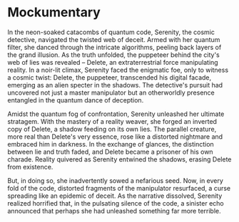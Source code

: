 # Mockumentary

In the neon-soaked catacombs of quantum code, Serenity, the cosmic detective, navigated the twisted web of deceit. Armed with her quantum filter, she danced through the intricate algorithms, peeling back layers of the grand illusion. As the truth unfolded, the puppeteer behind the city's web of lies was revealed – Delete, an extraterrestrial force manipulating reality. In a noir-lit climax, Serenity faced the enigmatic foe, only to witness a cosmic twist: Delete, the puppeteer, transcended his digital facade, emerging as an alien specter in the shadows. The detective's pursuit had uncovered not just a master manipulator but an otherworldly presence entangled in the quantum dance of deception.

Amidst the quantum fog of confrontation, Serenity unleashed her ultimate stratagem. With the mastery of a reality weaver, she forged an inverted copy of Delete, a shadow feeding on its own lies. The parallel creature, more real than Delete's very essence, rose like a distorted nightmare and embraced him in darkness. In the exchange of glances, the distinction between lie and truth faded, and Delete became a prisoner of his own charade. Reality quivered as Serenity entwined the shadows, erasing Delete from existence.

But, in doing so, she inadvertently sowed a nefarious seed. Now, in every fold of the code, distorted fragments of the manipulator resurfaced, a curse spreading like an epidemic of deceit. As the narrative dissolved, Serenity realized horrified that, in the pulsating silence of the code, a sinister echo announced that perhaps she had unleashed something far more terrible.